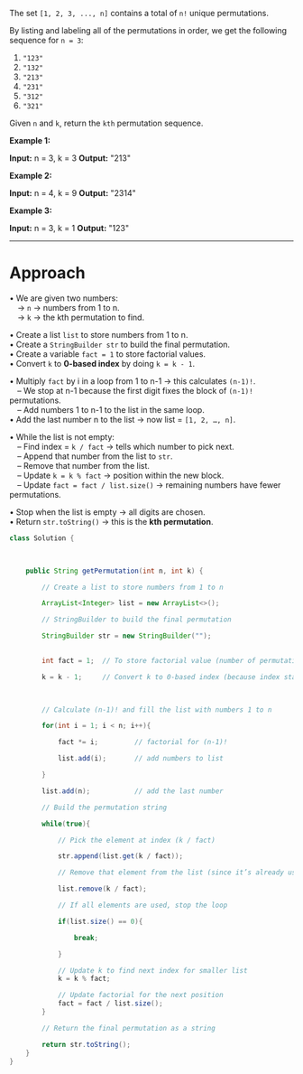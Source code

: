 The set `[1, 2, 3, ..., n]` contains a total of `n!` unique permutations.

By listing and labeling all of the permutations in order, we get the following sequence for `n = 3`:

1. `"123"`
2. `"132"`
3. `"213"`
4. `"231"`
5. `"312"`
6. `"321"`

Given `n` and `k`, return the `kth` permutation sequence.

**Example 1:**

**Input:** n = 3, k = 3
**Output:** "213"

**Example 2:**

**Input:** n = 4, k = 9
**Output:** "2314"

**Example 3:**

**Input:** n = 3, k = 1
**Output:** "123"


--- 
# Approach

• We are given two numbers:  
 → `n` → numbers from 1 to n.  
 → `k` → the kth permutation to find.

• Create a list `list` to store numbers from 1 to n.  
• Create a `StringBuilder str` to build the final permutation.  
• Create a variable `fact = 1` to store factorial values.  
• Convert `k` to **0-based index** by doing `k = k - 1`.

• Multiply `fact` by i in a loop from 1 to n-1 → this calculates `(n-1)!`.  
 – We stop at n-1 because the first digit fixes the block of `(n-1)!` permutations.  
 – Add numbers 1 to n-1 to the list in the same loop.  
• Add the last number n to the list → now list = `[1, 2, …, n]`.

• While the list is not empty:  
 – Find index = `k / fact` → tells which number to pick next.  
 – Append that number from the list to `str`.  
 – Remove that number from the list.  
 – Update `k = k % fact` → position within the new block.  
 – Update `fact = fact / list.size()` → remaining numbers have fewer permutations.

• Stop when the list is empty → all digits are chosen.  
• Return `str.toString()` → this is the **kth permutation**.

```java
class Solution {

  

    public String getPermutation(int n, int k) {

        // Create a list to store numbers from 1 to n

        ArrayList<Integer> list = new ArrayList<>();

        // StringBuilder to build the final permutation

        StringBuilder str = new StringBuilder("");

  
        int fact = 1;  // To store factorial value (number of permutations for each position)

        k = k - 1;     // Convert k to 0-based index (because index starts from 0)

  

        // Calculate (n-1)! and fill the list with numbers 1 to n

        for(int i = 1; i < n; i++){

            fact *= i;         // factorial for (n-1)!

            list.add(i);       // add numbers to list

        }

        list.add(n);           // add the last number

        // Build the permutation string

        while(true){

            // Pick the element at index (k / fact)

            str.append(list.get(k / fact)); 

            // Remove that element from the list (since it’s already used)

            list.remove(k / fact);

            // If all elements are used, stop the loop

            if(list.size() == 0){

                break;

            }

            // Update k to find next index for smaller list
            k = k % fact;

            // Update factorial for the next position
            fact = fact / list.size();
        }

        // Return the final permutation as a string

        return str.toString();
    }
}
```